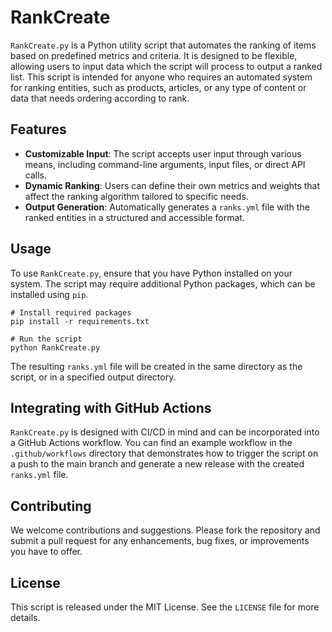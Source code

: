 # RankCreate

`RankCreate.py` is a Python utility script that automates the ranking of items based on predefined metrics and criteria. It is designed to be flexible, allowing users to input data which the script will process to output a ranked list. This script is intended for anyone who requires an automated system for ranking entities, such as products, articles, or any type of content or data that needs ordering according to rank.

## Features

- **Customizable Input**: The script accepts user input through various means, including command-line arguments, input files, or direct API calls.
- **Dynamic Ranking**: Users can define their own metrics and weights that affect the ranking algorithm tailored to specific needs.
- **Output Generation**: Automatically generates a `ranks.yml` file with the ranked entities in a structured and accessible format.

## Usage

To use `RankCreate.py`, ensure that you have Python installed on your system. The script may require additional Python packages, which can be installed using `pip`.

```
# Install required packages
pip install -r requirements.txt

# Run the script
python RankCreate.py
```

The resulting `ranks.yml` file will be created in the same directory as the script, or in a specified output directory.

## Integrating with GitHub Actions

`RankCreate.py` is designed with CI/CD in mind and can be incorporated into a GitHub Actions workflow. You can find an example workflow in the `.github/workflows` directory that demonstrates how to trigger the script on a push to the main branch and generate a new release with the created `ranks.yml` file.

## Contributing

We welcome contributions and suggestions. Please fork the repository and submit a pull request for any enhancements, bug fixes, or improvements you have to offer.

## License

This script is released under the MIT License. See the `LICENSE` file for more details.
